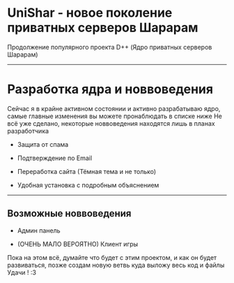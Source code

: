 # UniShar - новое поколение приватных серверов Шарарам
Продолжение популярного проекта D++ (Ядро приватных серверов Шарарам)

____

# Разработка ядра и новвоведения

Сейчас я в крайне активном состоянии и активно разрабатываю ядро, самые главные изменения вы можете пронаблюдать в списке ниже
Не всё уже сделано, некоторые новвоведения находятся лишь в планах разработчика

* Защита от спама

* Подтверждение по Email

* Переработка сайта (Тёмная тема и не только)

* Удобная установка с подробным объяснением

____

## Возможные новвоведения

* Админ панель

* (ОЧЕНЬ МАЛО ВЕРОЯТНО) Клиент игры


Пока на этом всё, думайте что будет с этим проектом, и как он будет развиваться, позже создам новую ветвь куда выложу весь код и файлы
Удачи ! :3

